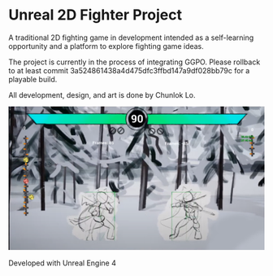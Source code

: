 # Unreal 2D Fighter Project

A traditional 2D fighting game in development intended as a self-learning opportunity and a platform to explore fighting game ideas.

The project is currently in the process of integrating GGPO. Please rollback to at least commit 3a524861438a4d475dfc3ffbd147a9df028bb79c for a playable build.

All development, design, and art is done by Chunlok Lo.

![Screenshot](img/2020-06-22.png)

Developed with Unreal Engine 4